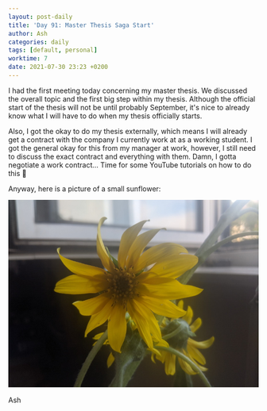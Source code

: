 ```yaml
---
layout: post-daily
title: 'Day 91: Master Thesis Saga Start'
author: Ash
categories: daily
tags: [default, personal]
worktime: 7
date: 2021-07-30 23:23 +0200
---
```

I had the first meeting today concerning my master thesis. We discussed the overall topic and the first big step within my thesis. Although the official start of the thesis will not be until probably September, it's nice to already know what I will have to do when my thesis officially starts.

Also, I got the okay to do my thesis externally, which means I will already get a contract with the company I currently work at as a working student. I got the general okay for this from my manager at work, however, I still need to discuss the exact contract and everything with them. Damn, I gotta negotiate a work contract... Time for some YouTube tutorials on how to do this 🤔

Anyway, here is a picture of a small sunflower:

![sunflower](/assets/res/daily/day-91-sunflower.jpg)

Ash

